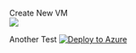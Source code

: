 Create New VM <br>
<a href="https://portal.azure.com/#create/Microsoft.Template/uri/https%3A%2F%2Fraw.githubusercontent.com%2FKeeganWalsh%2FPowerDump%2Fmaster%2FAzure%2FTemplates%2FNew-VM%2Fazuredeploy.json&ptmpl=https%3A%2F%2Fraw.githubusercontent.com%2FKeeganWalsh%2FPowerDump%2Fmaster%2FAzure%2FTemplates%2FNew-VM%2FNew-VMParameters.json" target="_blank">
    <img src="http://azuredeploy.net/deploybutton.png"/>
</a>

Another Test
[![Deploy to Azure](http://azuredeploy.net/deploybutton.svg)](https://deploy.azure.com/?repository=https://github.com/KeeganWalsh/PowerDump/blob/master/Azure/Templates/New-VM/azuredeploy.json?ptmpl=https://github.com/KeeganWalsh/PowerDump/blob/master/Azure/Templates/New-VM/New-VMParameters.json)
